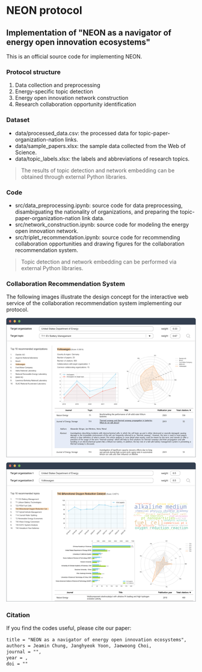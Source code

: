 <h1 align="left">NEON protocol</h1>

## Implementation of "NEON as a navigator of energy open innovation ecosystems"
This is an official source code for implementing NEON.


### Protocol structure
1) Data collection and preprocessing
2) Energy-specific topic detection
3) Energy open innovation network construction
4) Research collaboration opportunity identification


### Dataset
- data/processed_data.csv: the processed data for topic-paper-organization-nation links.
- data/sample_papers.xlsx: the sample data collected from the Web of Science.
- data/topic_labels.xlsx: the labels and abbreviations of research topics.
> The results of topic detection and network embedding can be obtained through external Python libraries.


### Code
- src/data_preprocessing.ipynb: source code for data preprocessing, disambiguating the nationality of organizations, and preparing the topic-paper-organization-nation link data.
- src/network_construction.ipynb: source code for modeling the energy open innovation network.
- src/triplet_recommendation.ipynb: source code for recommending collaboration opportunities and drawing figures for the collaboration recommendation system.
> Topic detection and network embedding can be performed via external Python libraries.


### Collaboration Recommendation System
The following images illustrate the design concept for the interactive web service of the collaboration recommendation system implementing our protocol.

![](./image/img1.png)


### Citation
If you find the codes useful, please cite our paper:

```
title = "NEON as a navigator of energy open innovation ecosystems",
authors = Jeamin Chung, Janghyeok Yoon, Jaewoong Choi,
journal = "",
year = ,
doi = ""
```
